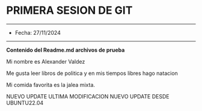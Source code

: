 # PRIMERA SESION DE GIT
---
* Fecha: 27/11/2024
---
**Contenido del Readme.md archivos de prueba**

Mi nombre es Alexander Valdez

Me gusta leer libros de politica y en 
mis tiempos libres hago natacion

Mi comida favorita es la jalea mixta.


NUEVO UPDATE ULTIMA MODIFICACION
NUEVO UPDATE DESDE UBUNTU22.04
